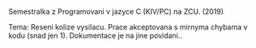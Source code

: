 Semestralka z Programovani v jazyce C (KIV/PC) na ZCU. (2019)

Tema: Reseni kolize vysilacu.
Prace akceptovana s mirnyma chybama v kodu (snad jen 1). Dokumentace je na jine povidani..
